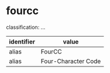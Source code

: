 # fourcc

classification: ...

| identifier     | value
| -------------- | -----
| alias          | FourCC
| alias          | Four-Character Code
